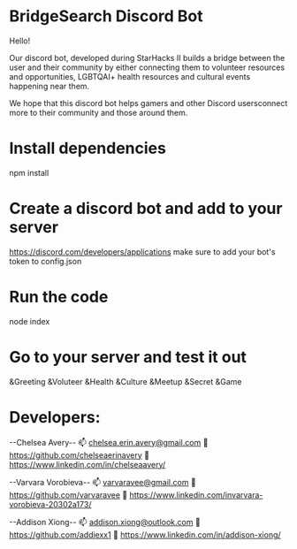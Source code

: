 # BridgeSearch Discord Bot

Hello!

Our discord bot, developed during StarHacks II builds a bridge between the user and their community by either connecting them to volunteer resources and opportunities, LGBTQAI+ health resources and cultural events happening near them.

We hope that this discord bot helps gamers and other Discord usersconnect more to their community and those around them.

# Install dependencies

npm install

# Create a discord bot and add to your server

https://discord.com/developers/applications
make sure to add your bot's token to config.json

# Run the code

node index

# Go to your server and test it out

&Greeting
&Voluteer
&Health
&Culture
&Meetup
&Secret
&Game

# Developers:

--Chelsea Avery--
📫 chelsea.erin.avery@gmail.com
🐙 https://github.com/chelseaerinavery
💼 https://www.linkedin.com/in/chelseaavery/

--Varvara Vorobieva--
📫 varvaravee@gmail.com
🐙 https://github.com/varvaravee
💼 https://www.linkedin.com/invarvara-vorobieva-20302a173/

--Addison Xiong--
📫 addison.xiong@outlook.com
🐙 https://github.com/addiexx1
💼 https://www.linkedin.com/in/addison-xiong/
